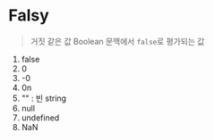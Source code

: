 # Falsy 
> 거짓 같은 값 Boolean 문맥에서 `false`로 평가되는 값
1. false
2. 0
3. -0
4. 0n
5. "" : 빈 string
6. null
7. undefined
8. NaN